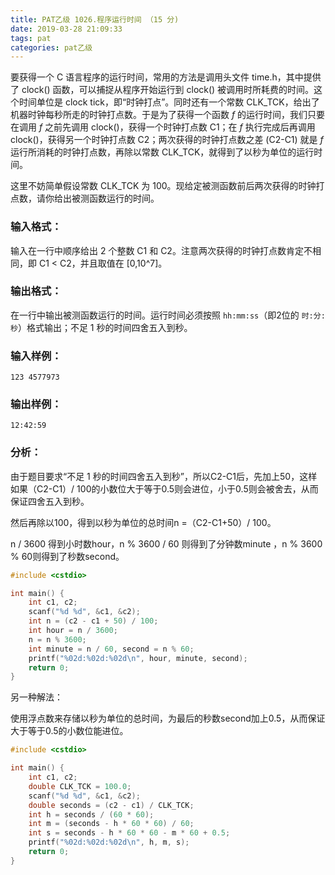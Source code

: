```yaml
---
title: PAT乙级 1026.程序运行时间 （15 分)
date: 2019-03-28 21:09:33
tags: pat
categories: pat乙级
---
```


要获得一个 C 语言程序的运行时间，常用的方法是调用头文件 time.h，其中提供了 clock() 函数，可以捕捉从程序开始运行到 clock() 被调用时所耗费的时间。这个时间单位是 clock tick，即“时钟打点”。同时还有一个常数 CLK_TCK，给出了机器时钟每秒所走的时钟打点数。于是为了获得一个函数 *f* 的运行时间，我们只要在调用 *f* 之前先调用 clock()，获得一个时钟打点数 C1；在 *f* 执行完成后再调用 clock()，获得另一个时钟打点数 C2；两次获得的时钟打点数之差 (C2-C1) 就是 *f* 运行所消耗的时钟打点数，再除以常数 CLK_TCK，就得到了以秒为单位的运行时间。

这里不妨简单假设常数 CLK_TCK 为 100。现给定被测函数前后两次获得的时钟打点数，请你给出被测函数运行的时间。

<!--more-->

### 输入格式：

输入在一行中顺序给出 2 个整数 C1 和 C2。注意两次获得的时钟打点数肯定不相同，即 C1 < C2，并且取值在 [0,10^7]。

### 输出格式：

在一行中输出被测函数运行的时间。运行时间必须按照 `hh:mm:ss`（即2位的 `时:分:秒`）格式输出；不足 1 秒的时间四舍五入到秒。

### 输入样例：

```in
123 4577973
```

### 输出样例：

```out
12:42:59
```

### 分析：

由于题目要求“不足 1 秒的时间四舍五入到秒”，所以C2-C1后，先加上50，这样如果（C2-C1）/ 100的小数位大于等于0.5则会进位，小于0.5则会被舍去，从而保证四舍五入到秒。

然后再除以100，得到以秒为单位的总时间n =（C2-C1+50）/ 100。

n / 3600 得到小时数hour，n % 3600 / 60 则得到了分钟数minute ，n % 3600 % 60则得到了秒数second。

```c++
#include <cstdio>

int main() {
	int c1, c2;
	scanf("%d %d", &c1, &c2);
	int n = (c2 - c1 + 50) / 100;
	int hour = n / 3600;
	n = n % 3600;
	int minute = n / 60, second = n % 60;
	printf("%02d:%02d:%02d\n", hour, minute, second);
	return 0;
}
```

另一种解法：

使用浮点数来存储以秒为单位的总时间，为最后的秒数second加上0.5，从而保证大于等于0.5的小数位能进位。

```c++
#include <cstdio>

int main() {
	int c1, c2;
	double CLK_TCK = 100.0;
	scanf("%d %d", &c1, &c2);
	double seconds = (c2 - c1) / CLK_TCK;
	int h = seconds / (60 * 60);
	int m = (seconds - h * 60 * 60) / 60;
	int s = seconds - h * 60 * 60 - m * 60 + 0.5;
	printf("%02d:%02d:%02d\n", h, m, s);
	return 0;
}
```

